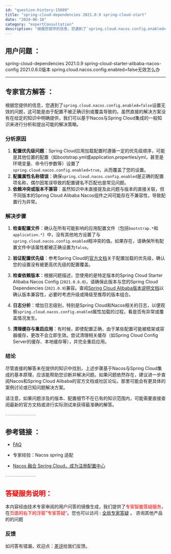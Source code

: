 ```yaml
---
id: "question-history-15609"
title: "spring-cloud-dependencies 2021.0.9 spring-cloud-start"
date: "2024-06-18"
category: "expertConsultation"
description: "根据您提供的信息，您遇到了`spring.cloud.nacos.config.enabled=false`设置无效的问题，这可能是由于配置不被正确识别或覆盖导致的。虽然直接的解决方案没有在给定的知识中明确提供，我们可以基于Nacos与Spring Cloud集成的一般知识来进行分析和提出可能的解决"
---
```


## 用户问题 ： 
 spring-cloud-dependencies 2021.0.9 spring-cloud-starter-alibaba-nacos-config 2021.0.6.0版本 spring.cloud.nacos.config.enabled=false无效怎么办  

---------------
## 专家官方解答 ：

根据您提供的信息，您遇到了`spring.cloud.nacos.config.enabled=false`设置无效的问题，这可能是由于配置不被正确识别或覆盖导致的。虽然直接的解决方案没有在给定的知识中明确提供，我们可以基于Nacos与Spring Cloud集成的一般知识来进行分析和提出可能的解决策略。

### 分析原因
1. **配置优先级问题**：Spring Cloud应用加载配置时遵循一定的优先级顺序，可能是其他位置的配置（如bootstrap.yml或application.properties/yml，甚至是环境变量、命令行参数等）设置了`spring.cloud.nacos.config.enabled=true`，从而覆盖了您的设置。
2. **配置属性名称错误**：确保`spring.cloud.nacos.config.enabled`是正确的配置项名称，偶尔因笔误导致的配置键名不匹配也是常见问题。
3. **依赖冲突或版本不兼容**：虽然知识中未直接提及此问题与版本的直接关联，但不同版本的Spring Cloud Alibaba Nacos组件之间可能存在不兼容性，导致配置行为异常。

### 解决步骤
1. **检查配置文件**：确认在所有可能影响的应用配置文件（包括`bootstrap.*`和`application.*`）中，没有其他地方设置了与`spring.cloud.nacos.config.enabled`相冲突的值。如果存在，请确保所有配置文件中该属性都被正确设置为`false`。
   
2. **验证配置优先级**：参考Spring Cloud的[官方文档](https://docs.spring.io/spring-cloud-config/docs/current/reference/html/#_spring_cloud_config_server)关于配置加载的优先级，确认您的设置没有被更高优先级的配置覆盖。

3. **检查依赖版本**：根据问题描述，您使用的是特定版本的Spring Cloud Starter Alibaba Nacos Config (`2021.0.6.0`)，请确保此版本与您的Spring Cloud Dependencies (`2021.0.9`)兼容。查阅[Spring Cloud Alibaba版本说明文档](https://sca.aliyun.com/zh-cn/docs/next/overview/version-explain)以确认版本兼容性，必要时考虑升级或降级至推荐的版本组合。

4. **日志分析**：增加日志级别，特别是Spring Cloud和Nacos相关的日志，以便观察`spring.cloud.nacos.config.enabled`属性加载的过程，看是否有异常或覆盖情况发生。

5. **清理缓存与重启应用**：有时候，即使配置正确，由于某些配置可能被框架或容器缓存，更改不会立即生效。尝试清理相关缓存（如Spring Cloud Config Server的缓存、本地缓存等），并完全重启应用。

### 结论
尽管直接的解答未在提供的知识中找到，上述步骤基于Nacos与Spring Cloud集成的基本原理，应该能帮助您诊断并解决问题。如果问题依然存在，建议进一步查阅Nacos和Spring Cloud Alibaba的官方文档或社区论坛，那里可能会有更具体的案例讨论或已知问题解决方案。

请注意，如果问题涉及的版本、配置细节不在已有的知识范围内，可能需要直接查阅最新的官方文档或进行实际测试来获得最准确的解答。


<font color="#949494">---------------</font> 


## 参考链接 ：

* [FAQ](https://nacos.io/docs/latest/guide/user/faq)
 
 * 专家经验：Nacos spring 适配 
 
 * [Nacos 融合 Spring Cloud，成为注册配置中心](https://nacos.io/docs/latest/ecology/use-nacos-with-spring-cloud)


 <font color="#949494">---------------</font> 
 


## <font color="#FF0000">答疑服务说明：</font> 

本内容经由技术专家审阅的用户问答的镜像生成，我们提供了<font color="#FF0000">专家智能答疑服务</font>，在<font color="#FF0000">页面的右下的浮窗”专家答疑“</font>。您也可以访问 : [全局专家答疑](https://answer.opensource.alibaba.com/docs/intro) 。 咨询其他产品的的问题

### 反馈
如问答有错漏，欢迎点：[差评](https://ai.nacos.io/user/feedbackByEnhancerGradePOJOID?enhancerGradePOJOId=15623)给我们反馈。
